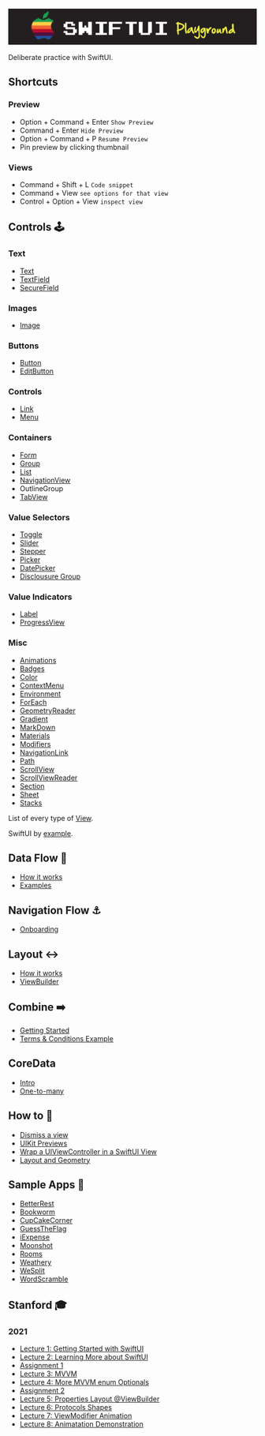 ![](images/logo.png)

Deliberate practice with SwiftUI. 

## Shortcuts

### Preview
- Option + Command + Enter `Show Preview`
- Command + Enter `Hide Preview`
- Option + Command + P `Resume Preview`
- Pin preview by clicking thumbnail

### Views
- Command + Shift + L `Code snippet`
- Command + View `see options for that view`
- Control + Option + View `inspect view`

## Controls 🕹

### Text

- [Text](Controls/Text/README.md)
- [TextField](Controls/TextField/README.md)
- [SecureField](Controls/SecureField/README.md)

### Images

- [Image](Controls/Image/README.md)

### Buttons

- [Button](Controls/Button/README.md)
- [EditButton](Controls/EditButton/README.md)

### Controls

- [Link](Controls/Link/README.md)
- [Menu](Controls/Menu/README.md)

### Containers

- [Form](Controls/Form/README.md)
- [Group](Controls/Group/README.md)
- [List](Controls/Lists/README.md)
- [NavigationView](Controls/NavigationView/README.md)
- OutlineGroup
- [TabView](Controls/TabView/README.md)


### Value Selectors

- [Toggle](Controls/Toggle/README.md)
- [Slider](Controls/Slider/README.md)
- [Stepper](Controls/Stepper/README.md)
- [Picker](Controls/Picker/README.md)
- [DatePicker](Controls/DatePicker/README.md)
- [Disclousure Group](Controls/DisclosureGroup/README.md)

### Value Indicators

- [Label](Controls/Label/README.md)
- [ProgressView](Controls/ProgressView/README.md)

### Misc 

- [Animations](Controls/Animations/README.md)
- [Badges](Controls/Badges/README.md)
- [Color](Controls/Color/README.md)
- [ContextMenu](Controls/ContextMenu/README.md)
- [Environment](Controls/Environment/README.md)
- [ForEach](Controls/ForEach/README.md)
- [GeometryReader](Controls/GeometryReader/README.md)
- [Gradient](Controls/Gradient/README.md)
- [MarkDown](Controls/MarkDown/README.md)
- [Materials](Controls/Materials/README.md)
- [Modifiers](Controls/Modifiers/README.md)
- [NavigationLink](Controls/NavigationLink/README.md)
- [Path](Controls/Path/README.md)
- [ScrollView](Controls/ScrollView/README.md)
- [ScrollViewReader](Controls/ScrollViewReader/README.md)
- [Section](Controls/Section/README.md)
- [Sheet](Controls/Sheet/README.md)
- [Stacks](Controls/Stacks/README.md)


List of every type of [View](https://developer.apple.com/documentation/swiftui/view).

SwiftUI by [example](https://www.hackingwithswift.com/quick-start/swiftui).

## Data Flow 🔁
- [How it works](Dataflow/HowItWorks/README.md)
- [Examples](Dataflow/zExamples.md)

## Navigation Flow ⚓️
- [Onboarding](NavigationFlow/Onboarding/README.md)

## Layout ↔️
- [How it works](Layout/HowItWorks/README.md)
- [ViewBuilder](Layout/ViewBuilder/README.md)

## Combine ➡️
- [Getting Started](Combine/GettingStarted/README.md)
- [Terms & Conditions Example](Combine/GettingStarted/TermsAndConditions/README.md)

## CoreData

- [Intro](CoreData/Intro/README.md)
- [One-to-many](CoreData/OneToMany/README.md)

## How to 🧱

- [Dismiss a view](HowTo/DismissAView/README.md)
- [UIKit Previews](HowTo/Preview/README.md)
- [Wrap a UIViewController in a SwiftUI View](HowTo/WrapViewController/README.md)
- [Layout and Geometry](LayoutAndGeometry/README.md)

## Sample Apps 🍭

- [BetterRest](SampleApps/BetterRest/README.md)
- [Bookworm](SampleApps/Bookworm/README.md)
- [CupCakeCorner](SampleApps/CupCakeCorner/README.md)
- [GuessTheFlag](SampleApps/GuessTheFlag/README.md)
- [iExpense](SampleApps/iExpense/README.md)
- [Moonshot](SampleApps/Moonshot/README.md)
- [Rooms](SampleApps/Rooms/README.md)
- [Weathery](SampleApps/WeatherySwiftUI/README.md)
- [WeSplit](SampleApps/WeSplit/README.md)
- [WordScramble](SampleApps/WordScramble/README.md)

## Stanford 🎓

### 2021

- [Lecture 1: Getting Started with SwiftUI](Stanford/2021/Lecture1/README.md)
- [Lecture 2: Learning More about SwiftUI](Stanford/2021/Lecture2/README.md)
- [Assignment 1](Stanford/2021/Assignment1/README.md)
- [Lecture 3: MVVM](Stanford/2021/Lecture3/README.md)
- [Lecture 4: More MVVM enum Optionals](Stanford/2021/Lecture4/README.md)
- [Assignment 2](Stanford/2021/Assignment2/README.md)
- [Lecture 5: Properties Layout @ViewBuilder](Stanford/2021/Lecture5/README.md)
- [Lecture 6: Protocols Shapes](Stanford/2021/Lecture6/README.md)
- [Lecture 7: ViewModifier Animation](Stanford/2021/Lecture7/README.md)
- [Lecture 8: Animatation Demonstration](Stanford/2021/Lecture8/README.md)

